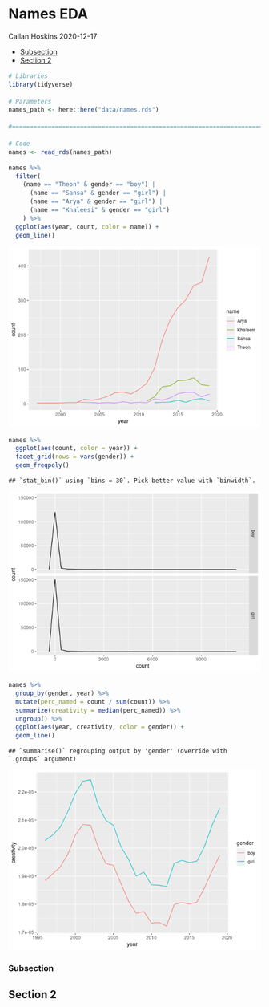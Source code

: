 Names EDA
================
Callan Hoskins
2020-12-17

  - [Subsection](#subsection)
  - [Section 2](#section-2)

``` r
# Libraries
library(tidyverse)

# Parameters
names_path <- here::here("data/names.rds")

#===============================================================================

# Code
names <- read_rds(names_path)
```

``` r
names %>% 
  filter(
    (name == "Theon" & gender == "boy") |
      (name == "Sansa" & gender == "girl") |
      (name == "Arya" & gender == "girl") |
      (name == "Khaleesi" & gender == "girl")
    ) %>% 
  ggplot(aes(year, count, color = name)) + 
  geom_line()
```

![](names_files/figure-gfm/unnamed-chunk-2-1.png)<!-- -->

``` r
names %>% 
  ggplot(aes(count, color = year)) + 
  facet_grid(rows = vars(gender)) + 
  geom_freqpoly()
```

    ## `stat_bin()` using `bins = 30`. Pick better value with `binwidth`.

![](names_files/figure-gfm/unnamed-chunk-3-1.png)<!-- -->

``` r
names %>% 
  group_by(gender, year) %>% 
  mutate(perc_named = count / sum(count)) %>% 
  summarize(creativity = median(perc_named)) %>% 
  ungroup() %>% 
  ggplot(aes(year, creativity, color = gender)) + 
  geom_line()
```

    ## `summarise()` regrouping output by 'gender' (override with `.groups` argument)

![](names_files/figure-gfm/unnamed-chunk-4-1.png)<!-- -->

### Subsection

## Section 2

